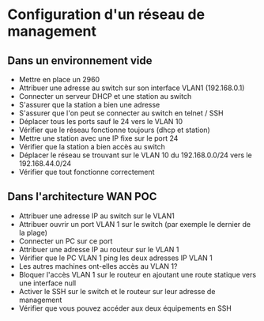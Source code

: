 # Configuration d'un réseau de management

## Dans un environnement vide

- Mettre en place un 2960
- Attribuer une adresse au switch sur son interface VLAN1 (192.168.0.1)
- Connecter un serveur DHCP et une station au switch
- S'assurer que la station a bien une adresse
- S'assurer que l'on peut se connecter au switch en telnet / SSH
- Déplacer tous les ports sauf le 24 vers le VLAN 10
- Vérifier que le réseau fonctionne toujours (dhcp et station)
- Mettre une station avec une IP fixe sur le port 24
- Vérifier que la station a bien accès au switch
- Déplacer le réseau se trouvant sur le VLAN 10 du 192.168.0.0/24 vers le 192.168.44.0/24
- Vérifier que tout fonctionne correctement

## Dans l'architecture WAN POC

- Attribuer une adresse IP au switch sur le VLAN1
- Attribuer ouvrir un port VLAN 1 sur le switch (par exemple le dernier de la plage)
- Connecter un PC sur ce port
- Attribuer une adresse IP au routeur sur le VLAN 1
- Vérifier que le PC VLAN 1 ping les deux adresses IP VLAN 1
- Les autres machines ont-elles accès au VLAN 1?
- Bloquer l'accès VLAN 1 sur le routeur en ajoutant une route statique vers une interface null
- Activer le SSH sur le switch et le routeur sur leur adresse de management
- Vérifier que vous pouvez accéder aux deux équipements en SSH
